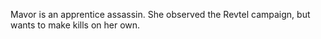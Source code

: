 Mavor is an apprentice assassin. She observed the Revtel campaign, but wants to make kills on her own.
